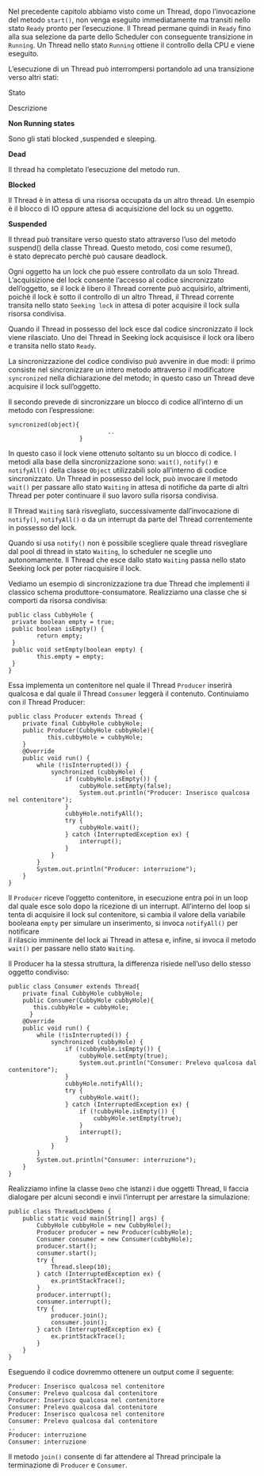 Nel precedente capitolo abbiamo visto come un Thread, dopo l’invocazione del metodo `start()`, non venga eseguito immediatamente ma transiti nello stato `Ready` pronto per l’esecuzione. Il Thread permane quindi in `Ready` fino alla sua selezione da parte dello Scheduler con conseguente transizione in `Running`. Un Thread nello stato `Running` ottiene il controllo della CPU e viene eseguito.

L’esecuzione di un Thread può interrompersi portandolo ad una transizione verso altri stati:

Stato

Descrizione

**Non Running states**

Sono gli stati blocked ,suspended e sleeping.

**Dead**

Il thread ha completato l’esecuzione del metodo run.

**Blocked**

Il Thread è in attesa di una risorsa occupata da un altro thread. Un esempio è il blocco di IO oppure attesa di acquisizione del lock su un oggetto.

**Suspended**

Il thread può transitare verso questo stato attraverso l’uso del metodo suspend() della classe Thread. Questo metodo, cosi come resume(),  
è stato deprecato perchè può causare deadlock.

Ogni oggetto ha un lock che può essere controllato da un solo Thread. L’acquisizione del lock consente l’accesso al codice sincronizzato dell’oggetto, se il lock è libero il Thread corrente può acquisirlo, altrimenti, poichè il lock è sotto il controllo di un altro Thread, il Thread corrente transita nello stato `Seeking lock` in attesa di poter acquisire il lock sulla risorsa condivisa.

Quando il Thread in possesso del lock esce dal codice sincronizzato il lock viene rilasciato. Uno dei Thread in Seeking lock acquisisce il lock ora libero e transita nello stato `Ready`.

La sincronizzazione del codice condiviso può avvenire in due modi: il primo consiste nel sincronizzare un intero metodo attraverso il modificatore `syncronized` nella dichiarazione del metodo; in questo caso un Thread deve acquisire il lock sull’oggetto.

Il secondo prevede di sincronizzare un blocco di codice all’interno di un metodo con l’espressione:

```
syncronized(object){
                            ..
                    }
```

In questo caso il lock viene ottenuto soltanto su un blocco di codice. I metodi alla base della sincronizzazione sono: `wait()`, `notify()` e `notifyAll()` della classe `Object` utilizzabili solo all’interno di codice sincronizzato. Un Thread in possesso del lock, può invocare il metodo `wait()` per passare allo stato `Waiting` in attesa di notifiche da parte di altri Thread per poter continuare il suo lavoro sulla risorsa condivisa.

Il Thread `Waiting` sarà risvegliato, successivamente dall’invocazione di `notify()`, `notifyAll()` o da un interrupt da parte del Thread correntemente in possesso del lock.

Quando si usa `notify()` non è possibile scegliere quale thread risvegliare dal pool di thread in stato `Waiting`, lo scheduler ne sceglie uno autonomamente. Il Thread che esce dallo stato `Waiting` passa nello stato Seeking lock per poter riacquisire il lock.

Vediamo un esempio di sincronizzazione tra due Thread che implementi il classico schema produttore-consumatore. Realizziamo una classe che si comporti da risorsa condivisa:

```
public class CubbyHole {
 private boolean empty = true; 
 public boolean isEmpty() {
	    return empty;
 }
 public void setEmpty(boolean empty) {
	    this.empty = empty;
 }
}
```

Essa implementa un contenitore nel quale il Thread `Producer` inserirà qualcosa e dal quale il Thread `Consumer` leggerà il contenuto. Continuiamo con il Thread Producer:

```
public class Producer extends Thread {
	private final CubbyHole cubbyHole;
	public Producer(CubbyHole cubbyHole){
		   this.cubbyHole = cubbyHole;
	}
	@Override
	public void run() {
		while (!isInterrupted()) {
			synchronized (cubbyHole) {
				if (cubbyHole.isEmpty()) {
					cubbyHole.setEmpty(false);
					System.out.println("Producer: Inserisco qualcosa nel contenitore");
				}
				cubbyHole.notifyAll();
				try {
					cubbyHole.wait();
				} catch (InterruptedException ex) {
					interrupt();
				}
			}
		}
		System.out.println("Producer: interruzione");
	}
}
```

Il `Producer` riceve l’oggetto contenitore, in esecuzione entra poi in un loop dal quale esce solo dopo la ricezione di un interrupt. All’interno del loop si tenta di acquisire il lock sul contenitore, si cambia il valore della variabile booleana `empty` per simulare un inserimento, si invoca `notifyAll()` per notificare  
il rilascio imminente del lock ai Thread in attesa e, infine, si invoca il metodo `wait()` per passare nello stato `Waiting`.

Il Producer ha la stessa struttura, la differenza risiede nell’uso dello stesso oggetto condiviso:

```
public class Consumer extends Thread{
	private final CubbyHole cubbyHole;
	public Consumer(CubbyHole cubbyHole){
	   this.cubbyHole = cubbyHole;
	  }
	@Override
	public void run() {
		while (!isInterrupted()) {
			synchronized (cubbyHole) {
				if (!cubbyHole.isEmpty()) {
					cubbyHole.setEmpty(true);
					System.out.println("Consumer: Prelevo qualcosa dal contenitore");
				}
				cubbyHole.notifyAll();
				try {
					cubbyHole.wait();
				} catch (InterruptedException ex) {
					if (!cubbyHole.isEmpty()) {
						cubbyHole.setEmpty(true);
					}
					interrupt();
				}
			}
		}
		System.out.println("Consumer: interruzione");
	}
}
```

Realizziamo infine la classe `Demo` che istanzi i due oggetti Thread, li faccia dialogare per alcuni secondi e invii l’interrupt per arrestare la simulazione:

```
public class ThreadLockDemo {
	public static void main(String[] args) {
		CubbyHole cubbyHole = new CubbyHole();
		Producer producer = new Producer(cubbyHole);
		Consumer consumer = new Consumer(cubbyHole);
		producer.start();
		consumer.start();
		try {
			Thread.sleep(10);
		} catch (InterruptedException ex) {
			ex.printStackTrace();
		}
		producer.interrupt();
		consumer.interrupt();
		try {
			producer.join();
			consumer.join();
		} catch (InterruptedException ex) {
			ex.printStackTrace();
		}
	}
}
```

Eseguendo il codice dovremmo ottenere un output come il seguente:

```
Producer: Inserisco qualcosa nel contenitore
Consumer: Prelevo qualcosa dal contenitore
Producer: Inserisco qualcosa nel contenitore
Consumer: Prelevo qualcosa dal contenitore
Producer: Inserisco qualcosa nel contenitore
Consumer: Prelevo qualcosa dal contenitore
..
Producer: interruzione
Consumer: interruzione
```

Il metodo `join()` consente di far attendere al Thread principale la terminazione di `Producer` e `Consumer`.